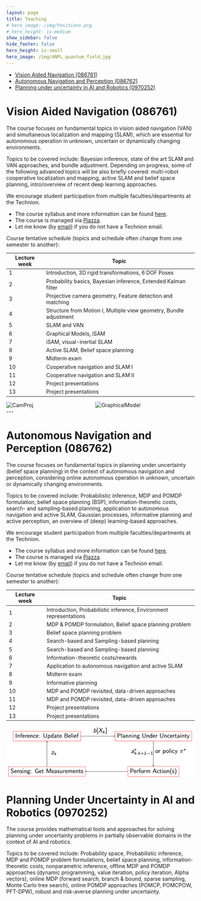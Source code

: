 ```yaml
---
layout: page
title: Teaching
# hero_image: /img/Positions.png
# hero_height: is-medium
show_sidebar: false
hide_footer: false
hero_height: is-small
hero_image: /img/ANPL_quantum_field.jpg 
---
```


* [Vision Aided Navigation (086761)](#VAN)
* [Autonomous Navigation and Perception (086762)](#ANP)
* [Planning under uncertainty in AI and Robotics (0970252)](#POMDP)

# Vision Aided Navigation (086761)
<div id="VAN"></div>
The course focuses on fundamental topics in vision aided navigation (VAN) and simultaneous localization and mapping (SLAM), which are essential for autonomous operation in unknown, uncertain or dynamically changing environments.

Topics to be covered include: Bayesian inference, state of the art SLAM and VAN approaches, and bundle adjustment. Depending on progress, some of the following advanced topics will be also briefly covered: multi-robot cooperative localization and mapping, active SLAM and belief space planning, intro/overview of recent deep learning approaches.

We encourage student participation from multiple faculties/departments at the Technion.

- The course syllabus and more information can be found [here](https://www.graduate.technion.ac.il/Subjects.Eng/?Sub=86761).
- The course is managed via [Piazza](https://piazza.com/technion.ac.il/fall2020/086761).
- Let me know (by [email](mailto:vadim.indelman@technion.ac.il)) if you do not have a Technion email.

Course tentative schedule (topics and schedule often change from one semester to another):

| Lecture week|Topic|
|---|---|
| 1 |Introduction, 3D rigid transformations, 6 DOF Poses|
| 2 |Probability basics, Bayesian inference, Extended Kalman filter|
| 3 |Projective camera geometry, Feature detection and matching|
| 4 |Structure from Motion I, Multiple view geometry, Bundle adjustment|
| 5 |SLAM and VAN|
| 6 |Graphical Models, iSAM|
| 7 |iSAM, visual-inertial SLAM|
| 8 |Active SLAM, Belief space planning|
| 9 |Midterm exam|
| 10 |Cooperative navigation and SLAM I|
| 11 |Cooperative navigation and SLAM II|
| 12 |Project presentations|
| 13 |Project presentations|

<div class="columns is-multiline">
<div class="column is-one-quarter-desktop is-6-tablet">

<div style="display: flex; width: auto; height:auto; object-fit: fill;">
    <img src="/img/Teaching/CamProj.png" alt="CamProj">
</div>

</div>

<div class="column is-one-quarter-desktop is-6-tablet">

<div style="display: flex; width: auto; height:auto; object-fit: fill;">
    <img src="/img/Teaching/GraphicalModel.png" alt="GraphicalModel">
</div>

</div>
</div>
---

# Autonomous Navigation and Perception (086762)
<div id="ANP"></div>
The course focuses on fundamental topics in planning under uncertainty (belief space planning) in the context of autonomous navigation and perception, considering online autonomous operation in unknown, uncertain or dynamically changing environments.

Topics to be covered include: Probabilistic inference, MDP and POMDP formulation, belief space planning (BSP), information-theoretic costs, search- and sampling-based planning, application to autonomous navigation and active SLAM, Gaussian processes, informative planning and active perception, an overview of (deep) learning-based approaches.

We encourage student participation from multiple faculties/departments at the Technion.

- The course syllabus and more information can be found [here](https://www.graduate.technion.ac.il/Subjects.Eng/?Sub=86762).
- The course is managed via [Piazza](https://piazza.com/technion.ac.il/spring2021/086762/home).
- Let me know (by [email](mailto:vadim.indelman@technion.ac.il)) if you do not have a Technion email.

Course tentative schedule (topics and schedule often change from one semester to another):

| Lecture week|Topic|
|---|---|
| 1 |Introduction, Probabilistic inference, Environment representations|
| 2 |MDP & POMDP formulation, Belief space planning problem|
| 3 |Belief space planning problem|
| 4 |Search-based and Sampling-based planning|
| 5 |Search-based and Sampling-based planning|
| 6 |Information-theoretic costs/rewards|
| 7 |Application to autonomous navigation and active SLAM|
| 8 |Midterm exam|
| 9 |Informative planning|
| 10 |MDP and POMDP revisited, data-driven approaches|
| 11 |MDP and POMDP revisited, data-driven approaches|
| 12 |Project presentations|
| 13 |Project presentations|

<div style="display: flex; justify-content: center;">
    <img src="/img/Teaching/Picture1.png" alt="Picture1">
</div>

# Planning Under Uncertainty in AI and Robotics (0970252)
<div id="POMDP"></div>
The course provides mathematical tools and approaches for solving planning under uncertainty problems in partially observable domains in the context of AI and robotics. 

Topics to be covered include: Probability space, Probabilistic inference, MDP and POMDP problem formulations, belief space planning, information-theoretic costs, nonparametric inference, offline MDP and POMDP approaches (dynamic programming, value iteration, policy iteration, Alpha vectors), online MDP (forward search, branch & bound, sparse sampling, Monte Carlo tree search), online POMDP approaches (POMCP, POMCPOW, PFT-DPW), robust and risk-averse planning under uncertainty.
